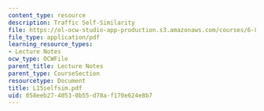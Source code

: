 ```yaml
---
content_type: resource
description: Traffic Self-Similarity
file: https://ol-ocw-studio-app-production.s3.amazonaws.com/courses/6-829-computer-networks-fall-2002/058eeb2740530b55d78af170e624e8b7_L15selfsim.pdf
file_type: application/pdf
learning_resource_types:
- Lecture Notes
ocw_type: OCWFile
parent_title: Lecture Notes
parent_type: CourseSection
resourcetype: Document
title: L15selfsim.pdf
uid: 058eeb27-4053-0b55-d78a-f170e624e8b7
---
```


